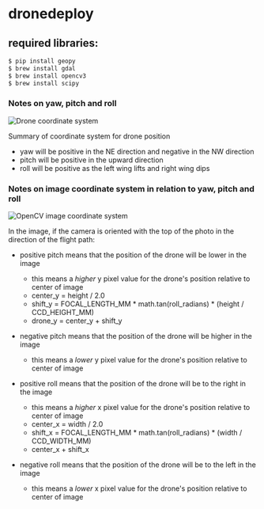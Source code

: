 # dronedeploy

## required libraries:
```bash
$ pip install geopy
$ brew install gdal
$ brew install opencv3
$ brew install scipy
```


### Notes on yaw, pitch and roll
![Drone coordinate system](https://www.av8n.com/physics/img48/yaw-pitch-roll.png)

Summary of coordinate system for drone position
- yaw will be positive in the NE direction and negative in the NW direction
- pitch will be positive in the upward direction
- roll will be positive as the left wing lifts and right wing dips

### Notes on image coordinate system in relation to yaw, pitch and roll
![OpenCV image coordinate system](https://tspp.files.wordpress.com/2009/10/cvcoordinate.png?w=1000)

In the image, if the camera is oriented with the top of the photo in the direction of the flight path:
- positive pitch means that the position of the drone will be lower in the image
  - this means a *higher* y pixel value for the drone's position relative to center of image
  - center_y = height / 2.0
  - shift_y = FOCAL_LENGTH_MM * math.tan(roll_radians) * (height / CCD_HEIGHT_MM)
  - drone_y = center_y + shift_y
- negative pitch means that the position of the drone will be higher in the image
  - this means a *lower* y pixel value for the drone's position relative to center of image

- positive roll means that the position of the drone will be to the right in the image
  - this means a *higher* x pixel value for the drone's position relative to center of image
  - center_x = width / 2.0
  - shift_x = FOCAL_LENGTH_MM * math.tan(roll_radians) * (width / CCD_WIDTH_MM)
  - center_x + shift_x
- negative roll means that the position of the drone will be to the left in the image
  - this means a *lower* x pixel value for the drone's position relative to center of image
